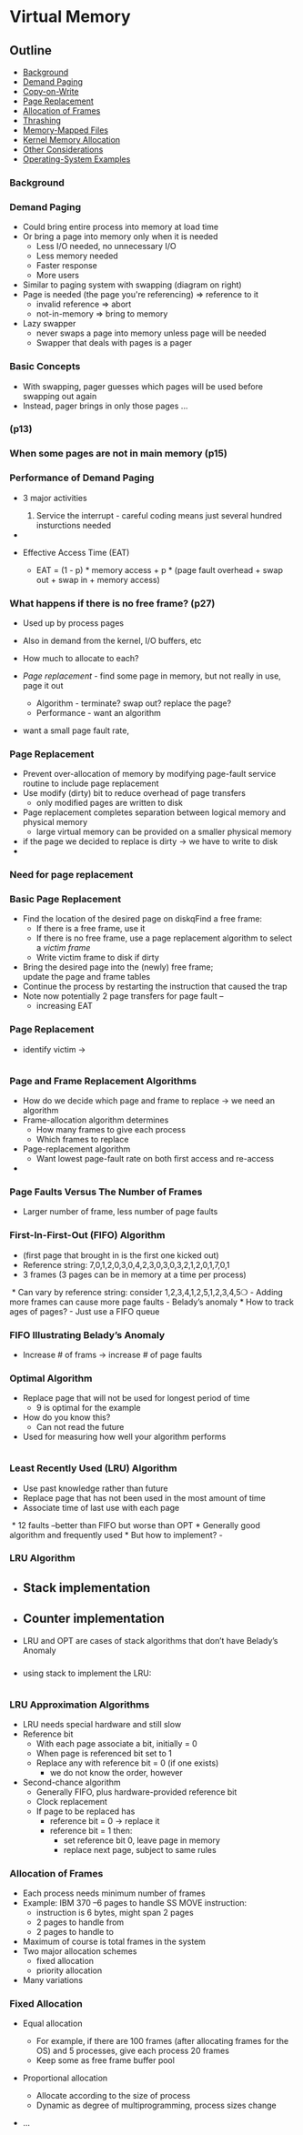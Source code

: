 # Virtual Memory

## Outline
* [Background]()
* [Demand Paging]()
* [Copy-on-Write]()
* [Page Replacement]()
* [Allocation of Frames]()
* [Thrashing]()
* [Memory-Mapped Files]()
* [Kernel Memory Allocation]()
* [Other Considerations]()
* [Operating-System Examples]()


### Background






### Demand Paging 
* Could bring entire process into memory at load time
* Or bring a page into memory only when it is needed
	- Less I/O needed, no unnecessary I/O
	- Less memory needed
	- Faster response
	- More users
* Similar to paging system with swapping (diagram on right)
* Page is needed (the page you're referencing) => reference to it
	- invalid reference => abort
	- not-in-memory => bring to memory
* Lazy swapper
	- never swaps a page into memory unless page will be needed
	- Swapper that deals with pages is a pager

### Basic Concepts
* With swapping, pager guesses which pages will be used before swapping out again
* Instead, pager brings in only those pages ...




### (p13)

### When some pages are not in main memory (p15)


### Performance of Demand Paging
* 3 major activities
	1. Service the interrupt - careful coding means just several hundred insturctions needed

* 
*  Effective Access Time (EAT)
	- EAT = (1 - p) * memory access + p * (page fault overhead + swap out + swap in + memory access)





### What happens if there is no free frame? (p27)
* Used up by process pages
* Also in demand from the kernel, I/O buffers, etc
* How much to allocate to each?
* *Page replacement* - find some page in memory, but not really in use, page it out
	- Algorithm - terminate? swap out? replace the page?
	- Performance - want an algorithm

* want a small page fault rate, 


### Page Replacement
* Prevent over-allocation of memory by modifying page-fault service routine to include page replacement
* Use modify (dirty) bit to reduce overhead of page transfers 
	- only modified pages are written to disk
* Page replacement completes separation between logical memory and physical memory 
	- large virtual memory can be provided on a smaller physical memory
* if the page we decided to replace is dirty -> we have to write to disk
* 

### Need for page replacement


### Basic Page Replacement
* Find the location of the desired page on diskqFind a free frame:
	- If there is a free frame, use it
	- If there is no free frame, use a page replacement algorithm to select a *victim frame*
	- Write victim frame to disk if dirty
* Bring  the desired page into the (newly) free frame; <br />update the page and frame tables
* Continue the process by restarting the instruction that caused the trap
* Note now potentially 2 page transfers for page fault –
	- increasing EAT


### Page Replacement
* identify victim -> 
<img src="">


### Page and Frame Replacement Algorithms
* How do we decide which page and frame to replace -> we need an algorithm
* Frame-allocation algorithm determines
	- How many frames to give each process
	- Which frames to replace
* Page-replacement algorithm
	- Want lowest page-fault rate on both first access and re-access
* 


### Page Faults Versus The Number of Frames
* Larger number of frame, less number of page faults


### First-In-First-Out (FIFO) Algorithm
* (first page that brought in is the first one kicked out)
* Reference string: 7,0,1,2,0,3,0,4,2,3,0,3,0,3,2,1,2,0,1,7,0,1 
* 3 frames (3 pages can be in memory at a time per process)
<img src="">
* Can vary by reference string: consider 1,2,3,4,1,2,5,1,2,3,4,5❍
	- Adding more frames can cause more page faults
		- Belady’s anomaly
* How to track ages of pages? 
	- Just use a FIFO queue


### FIFO Illustrating Belady’s Anomaly
* Increase \# of frams -> increase \# of page faults


### Optimal Algorithm
* Replace page that will not be used for longest period of time
	- 9 is optimal for the example
* How do you know this?
	- Can not read the future
* Used for measuring how well your algorithm performs
<img src="">


### Least Recently Used (LRU) Algorithm
* Use past knowledge rather than future
* Replace page that has not been used in the most amount of time
* Associate time of last use with each page
<img src="">
* 12 faults –better than FIFO but worse than OPT
* Generally good algorithm and frequently used
* But how to implement?
	- 


### LRU Algorithm
* Stack implementation
	- 

* Counter implementation
	- 

* LRU and OPT are cases of stack algorithms that don’t have Belady’s Anomaly


### 
* using stack to implement the LRU:
<img src="">


### LRU Approximation Algorithms
* LRU needs special hardware and still slow
* Reference bit
	- With each page associate a bit, initially = 0
	- When page is referenced bit set to 1
	- Replace any with reference bit = 0 (if one exists)
		- we do not know the order, however
* Second-chance algorithm
	- Generally FIFO, plus hardware-provided reference bit
	- Clock replacement
	- If page to be replaced has 
		- reference bit = 0 -> replace it
		- reference bit = 1 then:
			- set reference bit 0, leave page in memory
			- replace next page, subject to same rules


### Allocation of Frames
* Each process needs minimum number of frames
* Example:  IBM 370 –6 pages to handle SS MOVE instruction:
	- instruction is 6 bytes, might span 2 pages
	- 2 pages to handle from
	- 2 pages to handle to
* Maximum of course is total frames in the system
* Two major allocation schemes
	- fixed allocation
	- priority allocation
* Many variations


### Fixed Allocation
* Equal allocation 
	- For example, if there are 100 frames (after allocating frames for the OS) and 5 processes, give each process 20 frames
	- Keep some as free frame buffer pool

* Proportional allocation 
	- Allocate according to the size of process
	- Dynamic as degree of multiprogramming, process sizes change
* ...


### 






















